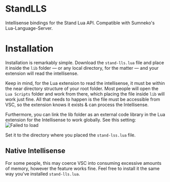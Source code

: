 # StandLLS
Intellisense bindings for the Stand Lua API. Compatible with Sumneko's Lua-Language-Server.

# Installation
Installation is remarkably simple. Download the `stand-lls.lua` file and place it inside the `lib` folder — or any local directory, for the matter — and your extension will read the intellisense.

Keep in mind, for the Lua extension to read the intellisense, it must be within the near directory structure of your root folder. Most people will open the `Lua Scripts` folder and work from there, which placing the file inside `lib` will work just fine. All that needs to happen is the file must be accessible from VSC, so the extension knows it exists & can process the Intellisense.

Furthermore, you can link the lib folder as an external code library in the Lua extension for the Intellisense to work globally. 
See this setting:
![Failed to load](https://i.imgur.com/LVgdtZH.png)

Set it to the directory where you placed the `stand-lss.lua` file.

## Native Intellisense
For some people, this may coerce VSC into consuming excessive amounts of memory, however the feature works fine. Feel free to install it the same way you've installed `stand-lls.lua`.
